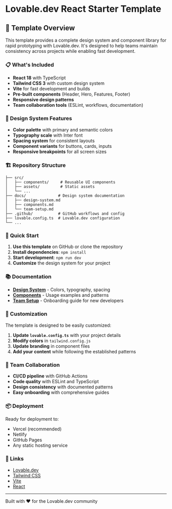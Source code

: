 # Lovable.dev React Starter Template

## 🚀 Template Overview

This template provides a complete design system and component library for rapid prototyping with Lovable.dev. It's designed to help teams maintain consistency across projects while enabling fast development.

### 📋 What's Included

- **React 18** with TypeScript
- **Tailwind CSS 3** with custom design system
- **Vite** for fast development and builds
- **Pre-built components** (Header, Hero, Features, Footer)
- **Responsive design patterns**
- **Team collaboration tools** (ESLint, workflows, documentation)

### 🎨 Design System Features

- **Color palette** with primary and semantic colors
- **Typography scale** with Inter font
- **Spacing system** for consistent layouts
- **Component variants** for buttons, cards, inputs
- **Responsive breakpoints** for all screen sizes

### 🏗️ Repository Structure

```
├── src/
│   ├── components/     # Reusable UI components
│   ├── assets/         # Static assets
│   └── ...
├── docs/              # Design system documentation
│   ├── design-system.md
│   ├── components.md
│   └── team-setup.md
├── .github/           # GitHub workflows and config
├── lovable.config.ts  # Lovable.dev configuration
└── ...
```

### 🚀 Quick Start

1. **Use this template** on GitHub or clone the repository
2. **Install dependencies**: `npm install`
3. **Start development**: `npm run dev`
4. **Customize** the design system for your project

### 📚 Documentation

- **[Design System](./docs/design-system.md)** - Colors, typography, spacing
- **[Components](./docs/components.md)** - Usage examples and patterns
- **[Team Setup](./docs/team-setup.md)** - Onboarding guide for new developers

### 🔧 Customization

The template is designed to be easily customized:

1. **Update `lovable.config.ts`** with your project details
2. **Modify colors** in `tailwind.config.js`
3. **Update branding** in component files
4. **Add your content** while following the established patterns

### 🤝 Team Collaboration

- **CI/CD pipeline** with GitHub Actions
- **Code quality** with ESLint and TypeScript
- **Design consistency** with documented patterns
- **Easy onboarding** with comprehensive guides

### 📦 Deployment

Ready for deployment to:

- Vercel (recommended)
- Netlify
- GitHub Pages
- Any static hosting service

### 🔗 Links

- [Lovable.dev](https://lovable.dev)
- [Tailwind CSS](https://tailwindcss.com)
- [Vite](https://vitejs.dev)
- [React](https://react.dev)

---

Built with ❤️ for the Lovable.dev community
